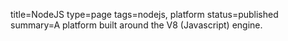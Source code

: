 title=NodeJS
type=page
tags=nodejs, platform
status=published
summary=A platform built around the V8 (Javascript) engine.
~~~~~~

